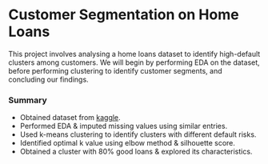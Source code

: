 # Customer Segmentation on Home Loans
This project involves analysing a home loans dataset to identify high-default clusters among customers. We will begin by performing EDA on the dataset, 
before performing clustering to identify customer segments, and concluding our findings.

### Summary
- Obtained dataset from [kaggle](https://www.kaggle.com/gavincanacam/home-loan-predictions).
- Performed EDA & imputed missing values using similar entries.
- Used k-means clustering to identify clusters with different default risks.
- Identified optimal k value using elbow method & silhouette score.
- Obtained a cluster with 80% good loans & explored its characteristics.


